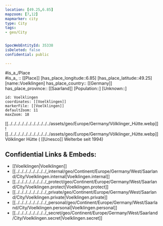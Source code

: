 ```yaml
---
location: [49.25,6.85] 
mapzoom: [7,12] 
mapmarker: city 
type: City
tags:
- geo/City


SpocWebEntityId: 35338
isDeleted: false
confidential: public

---
```

#is_a_/Place  
#is_a_ :: [[Place]] 
[has_place_longitude::6.85] 
[has_place_latitude::49.25] 
[name::Voelklingen] 
has_place_country:: [[Germany]]  
has_place_province:: [[Saarland]] 
[Population::] 
[Unknown::] 


```leaflet
id: Voelklingen
coordinates: [[Voelklingen]] 
markerFile: [[Voelklingen]] 
defaultZoom: 11 
maxZoom: 18
```


[[../../../../../../../../../../../assets/geo/Europe/Germany/Völklinger_Hütte.webp]] 
![[../../../../../../../../../../../assets/geo/Europe/Germany/Völklinger_Hütte.webp]] 
Völklinger Hütte ( [[Unesco]] Welterbe seit 1994) 
## Confidential Links & Embeds: 
- [[Voelklingen|Voelklingen]]  
- [[../../../../../../../../_internal/geo/Continent/Europe/Germany/West/Saarland/City/Voelklingen.internal|Voelklingen.internal]] 
- [[../../../../../../../../_protect/geo/Continent/Europe/Germany/West/Saarland/City/Voelklingen.protect|Voelklingen.protect]] 
- [[../../../../../../../../_private/geo/Continent/Europe/Germany/West/Saarland/City/Voelklingen.private|Voelklingen.private]] 
- [[../../../../../../../../_personal/geo/Continent/Europe/Germany/West/Saarland/City/Voelklingen.personal|Voelklingen.personal]] 
- [[../../../../../../../../_secret/geo/Continent/Europe/Germany/West/Saarland/City/Voelklingen.secret|Voelklingen.secret]] 
